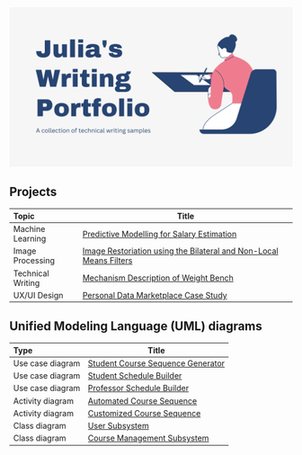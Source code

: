 ![Banner](Banner.png)

## Projects

| Topic             | Title                                      |
| :---------------- | ------------------------------------------ | 
| Machine Learning  | [Predictive Modelling for Salary Estimation](https://github.com/juliabaz/salary-predictor/blob/main/Predictive_Modeling_for_Salary_Estimation___Julia_Bazarbachian.pdf)           |
| Image Processing  | [Image Restoriation using the Bilateral and Non-Local Means Filters](https://github.com/juliabaz/image-denoising/blob/main/Image%20Denoising%20Report.pdf)             |
|Technical Writing| [Mechanism Description of Weight Bench](https://github.com/juliabaz/julias-writing-samples/blob/main/Mechanism%20Description.md)|
|UX/UI Design| [Personal Data Marketplace Case Study](https://kajanthy02.wixsite.com/357-mini-project)|


## Unified Modeling Language (UML) diagrams

| Type              | Title                                      |
| :---------------- | ------------------------------------------ | 
| Use case diagram  | [Student Course Sequence Generator](https://github.com/juliabaz/julias-writing-samples/blob/main/UML%20DIAGRAMS/Use%20Case%20-%20Sequence%20Generator.png)|
| Use case diagram  | [Student Schedule Builder](https://github.com/juliabaz/julias-writing-samples/blob/main/UML%20DIAGRAMS/Schedule%20Generator.png)|
| Use case diagram  |[Professor Schedule Builder](https://github.com/juliabaz/julias-writing-samples/blob/main/UML%20DIAGRAMS/UCDProfessor.png)|
| Activity diagram  |[Automated Course Sequence](https://github.com/juliabaz/julias-writing-samples/blob/main/UML%20DIAGRAMS/Activity%20Diagram_%20Automated%20Course%20Sequence.png)|
| Activity diagram  |[Customized Course Sequence](https://github.com/juliabaz/julias-writing-samples/blob/main/UML%20DIAGRAMS/Activity%20Diagram_%20Customized%20Course%20Sequence.png)|
| Class diagram  |[User Subsystem](https://github.com/juliabaz/julias-writing-samples/blob/main/UML%20DIAGRAMS/Subsystem%201.png)|
| Class diagram  |[Course Management Subsystem](https://github.com/juliabaz/julias-writing-samples/blob/main/UML%20DIAGRAMS/Subsystem%202.png)|


